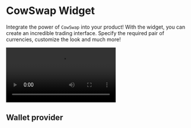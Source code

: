 # CowSwap Widget

Integrate the power of `CowSwap` into your product!
With the widget, you can create an incredible trading interface. Specify the required pair of currencies, customize the look and much more!

<video src="./widget-demo.mp4" controls="controls" style="max-width: 730px;">
</video>

## Wallet provider
